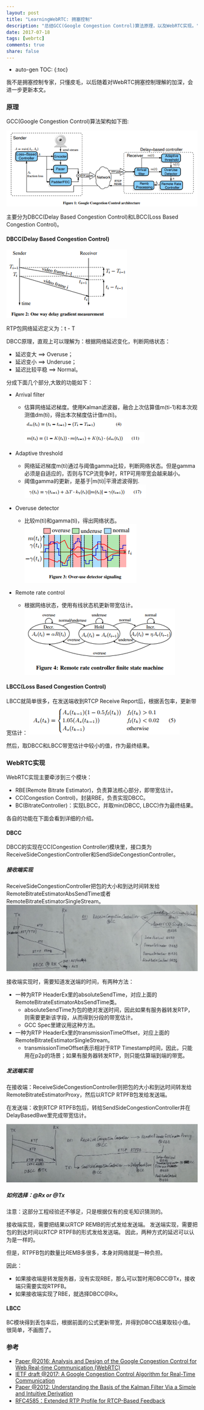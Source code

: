 ```yaml
---
layout: post
title: "LearningWebRTC: 拥塞控制"
description: "总结GCC(Google Congestion Control)算法原理，以及WebRTC实现。"
date: 2017-07-18
tags: [webrtc]
comments: true
share: false
---
```


* auto-gen TOC:
{:toc}

我不是拥塞控制专家，只懂皮毛，以后随着对WebRTC拥塞控制理解的加深，会进一步更新本文。

### 原理

GCC(Google Congestion Control)算法架构如下图:

![gcc_arch](/images/LearningWebRTC/gcc_arch.png)

主要分为DBCC(Delay Based Congestion Control)和LBCC(Loss Based Congestion Control)。

#### DBCC(Delay Based Congestion Control)

![gcc_delay_gradient](/images/LearningWebRTC/gcc_delay_gradient.png)

RTP包网络延迟定义为：t - T

DBCC原理，直观上可以理解为：根据网络延迟变化，判断网络状态：
 * 延迟变大 ==> Overuse；
 * 延迟变小 ==> Underuse；
 * 延迟比较平稳 ==> Normal。

分成下面几个部分,大致的功能如下：

 * Arrival filter
   * 估算网络延迟梯度。使用Kalman滤波器，融合上次估算值m(ti-1)和本次观测值dm(ti)，得出本次梯度估计值m(ti)。
![gcc_dbcc_dm](/images/LearningWebRTC/gcc_dbcc_dm.png)
![gcc_dbcc_m](/images/LearningWebRTC/gcc_dbcc_m.png)

 * Adaptive threshold
   * 网络延迟梯度m(ti)通过与阈值gamma比较，判断网络状态。但是gamma必须是自适应的，否则与TCP流竞争时，RTP可用带宽会越来越小。
   * 阈值gamma的更新，是基于|m(ti)|平滑滤波得到.
![gcc_dbcc_gamma](/images/LearningWebRTC/gcc_dbcc_gamma.png)

 * Overuse detector
   * 比较m(ti)和gamma(ti)，得出网络状态。
![gcc_dbcc_detector](/images/LearningWebRTC/gcc_dbcc_dector.png)
 
 * Remote rate control
   * 根据网络状态，使用有线状态机更新带宽估计。
![gcc_dbcc_state](/images/LearningWebRTC/gcc_dbcc_state.png)
   
#### LBCC(Loss Based Congestion Control)

LBCC就简单很多，在发送端收到RTCP Receive Report后，根据丢包率，更新带宽估计：
![gcc_lbcc_formula](/images/LearningWebRTC/gcc_lbcc_formula.png)

然后，取DBCC和LBCC带宽估计中较小的值，作为最终结果。

### WebRTC实现

WebRTC实现主要牵涉到三个模块：
 * RBE(Remote Bitrate Estimator)，负责算法核心部分，即带宽估计。
 * CC(Congestion Control)，封装RBE，负责实现DBCC。
 * BC(BitrateController)：实现LBCC，并取min(DBCC, LBCC)作为最终结果。
 
各自的功能在下面会看到详细的介绍。

#### DBCC

DBCC的实现在CC(Congestion Controller)模块里，接口类为ReceiveSideCongestionController和SendSideCongestionController。

##### 接收端实现

ReceiveSideCongestionController把包的大小和到达时间转发给RemoteBitrateEstimatorAbsSendTime或者RemoteBitrateEstimatorSingleStream。
![gcc_dbcc_rx](/images/LearningWebRTC/gcc_dbcc_rx.png)

接收端实现时，需要知道发送端的时间，有两种方法：
 * 一种为RTP HeaderEx里的absoluteSendTime，对应上面的RemoteBitrateEstimatorAbsSendTime类。
   * absoluteSendTime为包的绝对发送时间，因此如果有服务器转发RTP，则需要更新该字段，从而得到分段的带宽估计。
   * GCC Spec里建议用这种方法。
 * 一种为RTP HeaderEx里的transmissionTimeOffset，对应上面的RemoteBitrateEstimatorSingleStream。
   * transmissionTimeOffset表示相对于RTP Timestamp时间，因此，只能用在p2p的场景；如果有服务器转发RTP，则只能估算端到端的带宽。

##### 发送端实现

在接收端：ReceiveSideCongestionController则把包的大小和到达时间转发给RemoteBitrateEstimatorProxy，然后以RTCP RTPFB包发给发送端。

在发送端：收到RTCP RTPFB包后，转给SendSideCongestionController并在DelayBasedBwe里完成带宽估计。

![gcc_dbcc_tx](/images/LearningWebRTC/gcc_dbcc_tx.png)

##### 如何选择：@Rx or @Tx

注意：这部分工程经验还不够足，只是根据仅有的皮毛知识猜测的。

接收端实现，需要把结果以RTCP REMB的形式发给发送端。
发送端实现，需要把包的到达时间以RTCP RTPFB的形式发给发送端。
因此，两种方式的延迟可以认为是一样的。

但是，RTPFB包的数量比REMB多很多，本身对网络就是一种负担。

因此：
 * 如果接收端是转发服务器，没有实现RBE，那么可以暂时用DBCC@Tx，接收端只需要实现RTPFB。
 * 如果接收端实现了RBE，就选择DBCC@Rx。
 

#### LBCC

BC模块得到丢包率后，根据前面的公式更新带宽，并得到DBCC结果取较小值。很简单，不画图了。

### 参考
 
 * [Paper @2016: Analysis and Design of the Google Congestion Control for Web Real-time Communication (WebRTC)](http://c3lab.poliba.it/images/6/65/Gcc-analysis.pdf)
 * [IETF draft @2017: A Google Congestion Control Algorithm for Real-Time Communication](https://tools.ietf.org/html/draft-ietf-rmcat-gcc-02)
 * [Paper @2012: Understanding the Basis of the Kalman Filter Via a Simple and Intuitive Derivation ](https://www.cl.cam.ac.uk/~rmf25/papers/Understanding%20the%20Basis%20of%20the%20Kalman%20Filter.pdf)
 * [RFC4585：Extended RTP Profile for RTCP-Based Feedback](https://tools.ietf.org/html/rfc4585)















